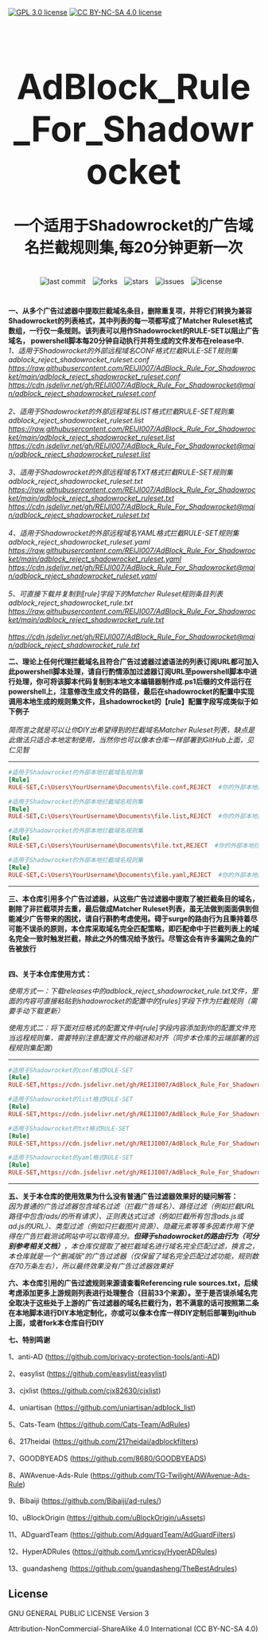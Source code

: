 [![GPL 3.0 license](https://img.shields.io/badge/License-GPL%20v3-blue.svg)](https://github.com/REIJI007/AdBlock_Rule_For_Clash/blob/main/LICENSE-GPL3.0)
[![CC BY-NC-SA 4.0 license](https://img.shields.io/badge/License-CC%20BY--NC--SA%204.0-lightgrey.svg)](https://github.com/REIJI007/AdBlock_Rule_For_Clash/blob/main/LICENSE-CC%20BY-NC-SA%204.0)
<!-- 居中的大标题 -->
<h1 align="center" style="font-size: 70px; margin-bottom: 20px;">AdBlock_Rule_For_Shadowrocket</h1>

<!-- 居中的副标题 -->
<h2 align="center" style="font-size: 30px; margin-bottom: 40px;">一个适用于Shadowrocket的广告域名拦截规则集,每20分钟更新一次</h2>

<!-- 徽章（根据需要调整） -->
<p align="center" style="margin-bottom: 40px;">
    <img src="https://img.shields.io/badge/last%20commit-today-brightgreen" alt="last commit" style="margin-right: 10px;">
    <img src="https://img.shields.io/github/forks/REIJI007/AdBlock_Rule_For_Shadowrocket" alt="forks" style="margin-right: 10px;">
    <img src="https://img.shields.io/github/stars/REIJI007/AdBlock_Rule_For_Shadowrocket" alt="stars" style="margin-right: 10px;">
    <img src="https://img.shields.io/github/issues/REIJI007/AdBlock_Rule_For_Shadowrocket" alt="issues" style="margin-right: 10px;">
    <img src="https://img.shields.io/github/license/REIJI007/AdBlock_Rule_For_Shadowrocket" alt="license" style="margin-right: 10px;">
</p>

**一、从多个广告过滤器中提取拦截域名条目，删除重复项，并将它们转换为兼容Shadowrocket的列表格式，其中列表的每一项都写成了Matcher Ruleset格式数组，一行仅一条规则。该列表可以用作Shadowrocket的RULE-SET以阻止广告域名， powershell脚本每20分钟自动执行并将生成的文件发布在release中.**
<br>
*1、适用于Shadowrocket的外部远程域名CONF格式拦截RULE-SET规则集 adblock_reject_shadowrocket_ruleset.conf* 
<br>
*https://raw.githubusercontent.com/REIJI007/AdBlock_Rule_For_Shadowrocket/main/adblock_reject_shadowrocket_ruleset.conf*
<br>
*https://cdn.jsdelivr.net/gh/REIJI007/AdBlock_Rule_For_Shadowrocket@main/adblock_reject_shadowrocket_ruleset.conf*
<br>
<br>
*2、适用于Shadowrocket的外部远程域名LIST格式拦截RULE-SET规则集 adblock_reject_shadowrocket_ruleset.list* 
<br>
*https://raw.githubusercontent.com/REIJI007/AdBlock_Rule_For_Shadowrocket/main/adblock_reject_shadowrocket_ruleset.list*
<br>
*https://cdn.jsdelivr.net/gh/REIJI007/AdBlock_Rule_For_Shadowrocket@main/adblock_reject_shadowrocket_ruleset.list*
<br>
<br>
*3、适用于Shadowrocket的外部远程域名TXT格式拦截RULE-SET规则集 adblock_reject_shadowrocket_ruleset.txt* 
<br>
*https://raw.githubusercontent.com/REIJI007/AdBlock_Rule_For_Shadowrocket/main/adblock_reject_shadowrocket_ruleset.txt*
<br>
*https://cdn.jsdelivr.net/gh/REIJI007/AdBlock_Rule_For_Shadowrocket@main/adblock_reject_shadowrocket_ruleset.txt*
<br>
<br>
*4、适用于Shadowrocket的外部远程域名YAML格式拦截RULE-SET规则集 adblock_reject_shadowrocket_ruleset.yaml* 
<br>
*https://raw.githubusercontent.com/REIJI007/AdBlock_Rule_For_Shadowrocket/main/adblock_reject_shadowrocket_ruleset.yaml*
<br>
*https://cdn.jsdelivr.net/gh/REIJI007/AdBlock_Rule_For_Shadowrocket@main/adblock_reject_shadowrocket_ruleset.yaml*
<br>
<br>
*5、可直接下载并复制到[rule]字段下的Matcher Ruleset规则条目列表 adblock_reject_shadowrocket_rule.txt* 
<br>
*https://raw.githubusercontent.com/REIJI007/AdBlock_Rule_For_Shadowrocket/main/adblock_reject_shadowrocket_rule.txt*
<br>
<br>
*https://cdn.jsdelivr.net/gh/REIJI007/AdBlock_Rule_For_Shadowrocket@main/adblock_reject_shadowrocket_rule.txt*
<br>


**二、理论上任何代理拦截域名且符合广告过滤器过滤语法的列表订阅URL都可加入此powershell脚本处理，请自行酌情添加过滤器订阅URL至powershell脚本中进行处理，你可将该脚本代码复制到本地文本编辑器制作成.ps1后缀的文件运行在powershell上，注意修改生成文件的路径，最后在shadowrocket的配置中实现调用本地生成的规则集文件，且shadowrocket的【rule】配置字段写成类似于如下例子**
<br>
<br>
*简而言之就是可以让你DIY出希望得到的拦截域名Matcher Ruleset列表，缺点是此做法只适合本地定制使用，当然你也可以像本仓库一样部署到GitHub上面，见仁见智*
<hr>


```conf
#适用于Shadowrocket的外部本地拦截域名规则集
[Rule]
RULE-SET,C:\Users\YourUsername\Documents\file.conf,REJECT  #你的外部本地拦截域名conf格式规则集文件保存路径
```

```conf
#适用于Shadowrocket的外部本地拦截域名规则集
[Rule]
RULE-SET,C:\Users\YourUsername\Documents\file.list,REJECT  #你的外部本地拦截域名list格式规则集文件保存路径
```

```conf
#适用于Shadowrocket的外部本地拦截域名规则集
[Rule]
RULE-SET,C:\Users\YourUsername\Documents\file.txt,REJECT  #你的外部本地拦截域名txt格式规则集文件保存路径
```

```conf
#适用于Shadowrocket的外部本地拦截域名规则集
[Rule]
RULE-SET,C:\Users\YourUsername\Documents\file.yaml,REJECT  #你的外部本地拦截域名yaml格式规则集文件保存路径
```
<hr>


**三、本仓库引用多个广告过滤器，从这些广告过滤器中提取了被拦截条目的域名，剔除了非拦截项并去重，最后做成Matcher Ruleset列表，虽无法做到面面俱到但能减少广告带来的困扰，请自行斟酌考虑使用。碍于surge的路由行为且秉持着尽可能不误杀的原则，本仓库采取域名完全匹配策略，即匹配命中于拦截列表上的域名完全一致时触发拦截，除此之外的情况给予放行。尽管这会有许多漏网之鱼的广告被放行**
<br>
<br>

**四、关于本仓库使用方式：**

  *使用方式一：下载releases中的adblock_reject_shadowrocket_rule.txt文件，里面的内容可直接粘贴到shadowrocket的配置中的[rules]字段下作为拦截规则（需要手动下载更新）*

  *使用方式二：将下面对应格式的配置文件中[rule]字段内容添加到你的配置文件充当远程规则集，需要特别注意配置文件的缩进和对齐（同步本仓库的云端部署的远程规则集配置)*
<hr>



  
```conf
#适用于Shadowrocket的conf格式RULE-SET
[Rule]
RULE-SET,https://cdn.jsdelivr.net/gh/REIJI007/AdBlock_Rule_For_Shadowrocket@main/adblock_reject_shadowrocket_ruleset.conf,REJECT
```
```conf
#适用于Shadowrocket的list格式RULE-SET
[Rule]
RULE-SET,https://cdn.jsdelivr.net/gh/REIJI007/AdBlock_Rule_For_Shadowrocket@main/adblock_reject_shadowrocket_ruleset.list,REJECT
```
```conf
#适用于Shadowrocket的txt格式RULE-SET
[Rule]
RULE-SET,https://cdn.jsdelivr.net/gh/REIJI007/AdBlock_Rule_For_Shadowrocket@main/adblock_reject_shadowrocket_ruleset.txt,REJECT
```
```conf
#适用于Shadowrocket的yaml格式RULE-SET
[Rule]
RULE-SET,https://cdn.jsdelivr.net/gh/REIJI007/AdBlock_Rule_For_Shadowrocket@main/adblock_reject_shadowrocket_ruleset.yaml,REJECT
```




<hr>

**五、关于本仓库的使用效果为什么没有普通广告过滤器效果好的疑问解答：**
<br>
*因为普通的广告过滤器包含域名过滤（拦截广告域名）、路径过滤（例如拦截URL路径中包含/ads/的所有请求）、正则表达式过滤（例如拦截所有包含ads.js或ad.js的URL）、类型过滤（例如只拦截图片资源）、隐藏元素等等多因素作用下使得在广告拦截测试网站中可以取得高分。**但碍于shadowrocket的路由行为（可分别参考相关文档）**，本仓库仅提取了被拦截域名进行域名完全匹配过滤，换言之，本仓库就是一个“删减版”的广告过滤器（仅保留了域名完全匹配过滤功能，规则数在70万条左右），所以最终效果没有广告过滤器效果好*




**六、本仓库引用的广告过滤规则来源请查看Referencing rule sources.txt，后续考虑添加更多上游规则列表进行处理整合（目前33个来源）。至于是否误杀域名完全取决于这些处于上游的广告过滤器的域名拦截行为，若不满意的话可按照第二条在本地脚本进行DIY本地定制化，亦或可以像本仓库一样DIY定制后部署到github上面，或者fork本仓库自行DIY**


**七、特别鸣谢**

1、anti-AD (https://github.com/privacy-protection-tools/anti-AD)

2、easylist (https://github.com/easylist/easylist)

3、cjxlist (https://github.com/cjx82630/cjxlist)

4、uniartisan (https://github.com/uniartisan/adblock_list)

5、Cats-Team (https://github.com/Cats-Team/AdRules)

6、217heidai (https://github.com/217heidai/adblockfilters)

7、GOODBYEADS (https://github.com/8680/GOODBYEADS)

8、AWAvenue-Ads-Rule (https://github.com/TG-Twilight/AWAvenue-Ads-Rule)

9、Bibaiji (https://github.com/Bibaiji/ad-rules/)

10、uBlockOrigin (https://github.com/uBlockOrigin/uAssets)

11、ADguardTeam (https://github.com/AdguardTeam/AdGuardFilters)

12、HyperADRules (https://github.com/Lynricsy/HyperADRules)

13、guandasheng (https://github.com/guandasheng/TheBestAdrules)

## License

GNU GENERAL PUBLIC LICENSE Version 3

Attribution-NonCommercial-ShareAlike 4.0 International (CC BY-NC-SA 4.0)


